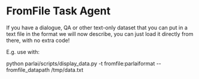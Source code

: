 # FromFile Task Agent

If you have a dialogue, QA or other text-only dataset that you can put in a text file in the format we will now describe, you can just load it directly from there, with no extra code!

E.g. use with: 

python parlai/scripts/display_data.py -t fromfile:parlaiformat --fromfile_datapath /tmp/data.txt
